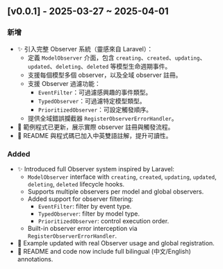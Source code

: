 ## [v0.0.1] - 2025-03-27 ~ 2025-04-01

### 新增
- ✨ 引入完整 Observer 系統（靈感來自 Laravel）：
  - 定義 `ModelObserver` 介面，包含 `creating`、`created`、`updating`、`updated`、`deleting`、`deleted` 等模型生命週期事件。
  - 支援每個模型多個 observer，以及全域 observer 註冊。
  - 支援 Observer 過濾功能：
    - `EventFilter`：可過濾感興趣的事件類型。
    - `TypedObserver`：可過濾特定模型類型。
    - `PrioritizedObserver`：可設定觸發順序。
  - 提供全域錯誤攔截器 `RegisterObserverErrorHandler`。
- 🧪 範例程式已更新，展示實際 observer 註冊與觸發流程。
- 📄 README 與程式碼已加入中英雙語註解，提升可讀性。

### Added
- ✨ Introduced full Observer system inspired by Laravel:
  - `ModelObserver` interface with `creating`, `created`, `updating`, `updated`, `deleting`, `deleted` lifecycle hooks.
  - Supports multiple observers per model and global observers.
  - Added support for observer filtering:
    - `EventFilter`: filter by event type.
    - `TypedObserver`: filter by model type.
    - `PrioritizedObserver`: control execution order.
  - Built-in observer error interception via `RegisterObserverErrorHandler`.
- 🧪 Example updated with real Observer usage and global registration.
- 📄 README and code now include full bilingual (中文/English) annotations.